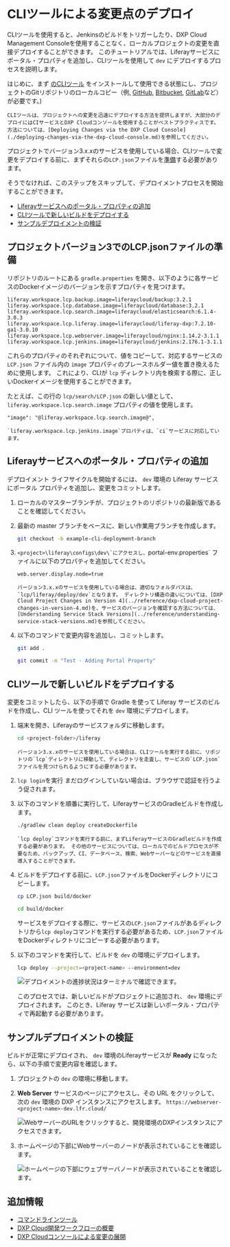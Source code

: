 # CLIツールによる変更点のデプロイ

CLIツールを使用すると、Jenkinsのビルドをトリガーしたり、DXP Cloud Management Consoleを使用することなく、ローカルプロジェクトの変更を直接デプロイすることができます。 このチュートリアルでは、Liferayサービスにポータル・プロパティを追加し、CLIツールを使用して `dev` にデプロイするプロセスを説明します。

はじめに、まず [のCLIツール](../reference/command-line-tool.md) をインストールして使用できる状態にし、プロジェクトのGitリポジトリのローカルコピー（例, [GitHub](https://docs.github.com/en/github/creating-cloning-and-archiving-repositories/cloning-a-repository-from-github), [Bitbucket](https://confluence.atlassian.com/bitbucketserver/clone-a-repository-790632786.html), [GitLab](https://docs.gitlab.com/ee/university/training/topics/getting_started.html#instantiate-workflow-with-clone)など）が必要です。)

```{note}
CLIツールは、プロジェクトへの変更を迅速にデプロイする方法を提供しますが、大部分のデプロイにはCIサービスとDXP Cloudコンソールを使用することがベストプラクティスです。 方法については、[Deploying Changes via the DXP Cloud Console](./deploying-changes-via-the-dxp-cloud-console.md)を参照してください。
```

プロジェクトでバージョン3.x.xのサービスを使用している場合、CLIツールで変更をデプロイする前に、まずそれらの`LCP.json`ファイルを[準備](#preparing-lcpjson-files-in-project-version-3)する必要があります。

そうでなければ、このステップをスキップして、デプロイメントプロセスを開始することができます。

* [Liferayサービスへのポータル・プロパティの追加](#adding-a-portal-property-to-the-liferay-service)
* [CLIツールで新しいビルドをデプロイする](#deploying-your-new-build-via-the-cli-tool)
* [サンプルデプロイメントの検証](#verifying-your-sample-deployment)

## プロジェクトバージョン3でのLCP.jsonファイルの準備

リポジトリのルートにある `gradle.properties` を開き、以下のように各サービスのDockerイメージのバージョンを示すプロパティを見つけます。

```properties
liferay.workspace.lcp.backup.image=liferaycloud/backup:3.2.1
liferay.workspace.lcp.database.image=liferaycloud/database:3.2.1
liferay.workspace.lcp.search.image=liferaycloud/elasticsearch:6.1.4-3.0.3
liferay.workspace.lcp.liferay.image=liferaycloud/liferay-dxp:7.2.10-ga1-3.0.10
liferay.workspace.lcp.webserver.image=liferaycloud/nginx:1.14.2-3.1.1
liferay.workspace.lcp.jenkins.image=liferaycloud/jenkins:2.176.1-3.1.1
```

これらのプロパティのそれぞれについて、値をコピーして、対応するサービスの `LCP.json` ファイル内の `image` プロパティのプレースホルダー値を置き換えるために使用します。 これにより、CLIが `lcp` ディレクトリ内を検索する際に、正しいDockerイメージを使用することができます。

たとえば、この行の `lcp/search/LCP.json` の新しい値として、 `liferay.workspace.lcp.search.image` プロパティの値を使用します。

```properties
"image": "@liferay.workspace.lcp.search.image@",
```

```{note}
`liferay.workspace.lcp.jenkins.image`プロパティは、`ci`サービスに対応しています。
```

## Liferayサービスへのポータル・プロパティの追加

デプロイメント ライフサイクルを開始するには、 `dev` 環境の Liferay サービスにポータル プロパティを追加し、変更をコミットします。

1. ローカルのマスターブランチが、プロジェクトのリポジトリの最新版であることを確認してください。

1. 最新の master ブランチをベースに、新しい作業用ブランチを作成します。

   ```bash
   git checkout -b example-cli-deployment-branch
   ```

1. ``<project>\liferay\configs\dev\`にアクセスし、``portal-env.properties` ファイルに以下のプロパティを追加してください。

   ```properties
   web.server.display.node=true
   ```

   ```{note}
   バージョン3.x.xのサービスを使用している場合は、適切なフォルダパスは、`lcp/liferay/deploy/dev`となります。 ディレクトリ構造の違いについては、[DXP Cloud Project Changes in Version 4](../reference/dxp-cloud-project-changes-in-version-4.md)を、サービスのバージョンを確認する方法については、[Understanding Service Stack Versions](../reference/understanding-service-stack-versions.md)を参照してください。
   ```

1. 以下のコマンドで変更内容を追加し、コミットします。

   ```bash
   git add .
   ```

   ```bash
   git commit -m "Test - Adding Portal Property"
   ```

## CLIツールで新しいビルドをデプロイする

変更をコミットしたら、以下の手順で Gradle を使って Liferay サービスのビルドを作成し、CLI ツールを使ってそれを `dev` 環境にデプロイします。

1. 端末を開き、Liferayのサービスフォルダに移動します。

   ```bash
   cd <project-folder>/liferay
   ```

   ```{important}
   バージョン3.x.xのサービスを使用している場合は、CLIツールを実行する前に、リポジトリの`lcp`ディレクトリに移動して、ディレクトリを走査し、サービスの`LCP.json`ファイルを見つけられるようにする必要があります。
   ```

1. `lcp login`を実行 まだログインしていない場合は、ブラウザで認証を行うよう促されます。

1. 以下のコマンドを順番に実行して、LiferayサービスのGradleビルドを作成します。

   ```bash
   ./gradlew clean deploy createDockerfile
   ```

   ```{important}
   `lcp deploy`コマンドを実行する前に、まずLiferayサービスのGradleビルドを作成する必要があります。 その他のサービスについては、ローカルでのビルドプロセスが不要なため、バックアップ、CI、データベース、検索、Webサーバーなどのサービスを直接導入することができます。
   ```

1. ビルドをデプロイする前に、`LCP.json`ファイルをDockerディレクトリにコピーします。

   ```bash
   cp LCP.json build/docker
   ```

   ```bash
   cd build/docker
   ```

   サービスをデプロイする際に、サービスの`LCP.json`ファイルがあるディレクトリから`lcp deploy`コマンドを実行する必要があるため、`LCP.json`ファイルをDockerディレクトリにコピーする必要があります。

1. 以下のコマンドを実行して、ビルドを `dev` の環境にデプロイします。

   ```bash
   lcp deploy --project=<project-name> --environment=dev
   ```

   ![デプロイメントの進捗状況はターミナルで確認できます。](./deploying-changes-via-the-cli-tool/images/01.png)

   このプロセスでは、新しいビルドがプロジェクトに追加され、 `dev` 環境にデプロイされます。 このとき、Liferay サービスは新しいポータル・プロパティで再起動する必要があります。

## サンプルデプロイメントの検証

ビルドが正常にデプロイされ、 `dev` 環境のLiferayサービスが **Ready** になったら、以下の手順で変更内容を確認します。

1. プロジェクトの `dev` の環境に移動します。

1. **Web Server** サービスのページにアクセスし、その URL をクリックして、次の `dev` 環境の DXP インスタンスにアクセスします。 `https://webserver-<project-name>-dev.lfr.cloud/`

   ![WebサーバーのURLをクリックすると、開発環境のDXPインスタンスにアクセスできます。](./deploying-changes-via-the-cli-tool/images/02.png)

1. ホームページの下部にWebサーバーのノードが表示されていることを確認します。

   ![ホームページの下部にウェブサーバノードが表示されていることを確認します。](./deploying-changes-via-the-cli-tool/images/03.png)

## 追加情報

* [コマンドラインツール](../reference/command-line-tool.md)
* [DXP Cloud開発ワークフローの概要](./overview-of-the-dxp-cloud-deployment-workflow.md)
* [DXP Cloudコンソールによる変更の展開](./deploying-changes-via-the-dxp-cloud-console.md)
